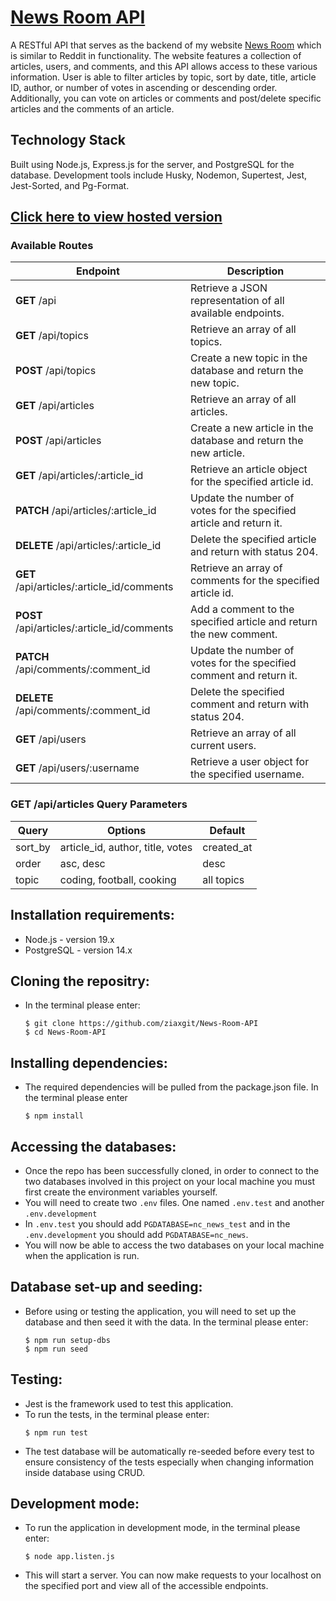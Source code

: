 # [News Room API](https://zia-nc-news.onrender.com/api)

A RESTful API that serves as the backend of my website [News Room](https://zias-news.netlify.app/) which is similar to Reddit in functionality. The website features a collection of articles, users, and comments, and this API allows access to these various information. User is able to filter articles by topic, sort by date, title, article ID, author, or number of votes in ascending or descending order. Additionally, you can vote on articles or comments and post/delete specific articles and the comments of an article.

## Technology Stack

Built using Node.js, Express.js for the server, and PostgreSQL for the database. 
Development tools include Husky, Nodemon, Supertest, Jest, Jest-Sorted, and Pg-Format.

## [Click here to view hosted version](https://zia-nc-news.onrender.com/api)

### Available Routes

| Endpoint                                    | Description                                                         |
| ------------------------------------------- | ------------------------------------------------------------------- |
| **GET** /api                                | Retrieve a JSON representation of all available endpoints.          |
| **GET** /api/topics                         | Retrieve an array of all topics.                                    |
| **POST** /api/topics                        | Create a new topic in the database and return the new topic.        |
| **GET** /api/articles                       | Retrieve an array of all articles.                                  |
| **POST** /api/articles                      | Create a new article in the database and return the new article.    |
| **GET** /api/articles/:article_id           | Retrieve an article object for the specified article id.            |
| **PATCH** /api/articles/:article_id         | Update the number of votes for the specified article and return it. |
| **DELETE** /api/articles/:article_id        | Delete the specified article and return with status 204.            |
| **GET** /api/articles/:article_id/comments  | Retrieve an array of comments for the specified article id.         |
| **POST** /api/articles/:article_id/comments | Add a comment to the specified article and return the new comment.  |
| **PATCH** /api/comments/:comment_id         | Update the number of votes for the specified comment and return it. |
| **DELETE** /api/comments/:comment_id        | Delete the specified comment and return with status 204.            |
| **GET** /api/users                          | Retrieve an array of all current users.                             |
| **GET** /api/users/:username                | Retrieve a user object for the specified username.                  |

### **GET** /api/articles Query Parameters
| Query   | Options                                         | Default    |
| ------- | ----------------------------------------------- | ---------- |
| sort_by | article_id, author, title, votes | created_at |
| order   | asc, desc                                       | desc       |
| topic   | coding, football, cooking                       | all topics |

## Installation requirements:
- Node.js - version 19.x
- PostgreSQL - version 14.x
## Cloning the repositry:
- In the terminal please enter:
  ```
  $ git clone https://github.com/ziaxgit/News-Room-API
  $ cd News-Room-API
  ```
## Installing dependencies:
- The required dependencies will be pulled from the package.json file. In the terminal please enter
  ```
  $ npm install
  ```
## Accessing the databases:
- Once the repo has been successfully cloned, in order to connect to the two databases involved in this project on your local machine you must first create the environment variables yourself.
- You will need to create two `.env` files. One named `.env.test` and another `.env.development`
- In `.env.test` you should add `PGDATABASE=nc_news_test` and in the `.env.development` you should add `PGDATABASE=nc_news`.
- You will now be able to access the two databases on your local machine when the application is run.
## Database set-up and seeding:
- Before using or testing the application, you will need to set up the database and then seed it with the data. In the terminal please enter:
  ```
  $ npm run setup-dbs
  $ npm run seed
  ```
## Testing:
- Jest is the framework used to test this application.
- To run the tests, in the terminal please enter:
  ```
  $ npm run test
  ```
- The test database will be automatically re-seeded before every test to ensure consistency of the tests especially when changing information inside database using CRUD.
## Development mode:
- To run the application in development mode, in the terminal please enter:
  ```
  $ node app.listen.js
  ```
- This will start a server. You can now make requests to your localhost on the specified port and view all of the accessible endpoints.
